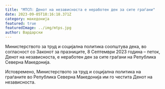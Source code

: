```yaml
---
title: "МТСП: Денот на независноста е неработен ден за сите граѓани"
date: 2023-09-05T18:16:18.371Z
category: македонија
featured: true
featuredImage: ../img/mtps.jpg
author: Вардарски
---
```

<!--StartFragment-->

Министерството за труд и социјална политика соопштува дека, во согласност со Законот за празниците, 8 Септември 2023 година – петок, Денот на независноста, е неработен ден за сите граѓани на Република Северна Македонија.



<!--EndFragment--><!--StartFragment-->

Истовремено, Министерството за труд и социјална политика на граѓаните во Република Северна Македонија им го честита Денот на независноста.



<!--EndFragment-->